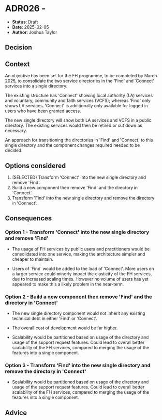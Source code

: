 # ADR026 - 

- **Status**: Draft
- **Date**: 2025-02-05
- **Author**: Joshua Taylor

## Decision

<!-- 
    In a few sentences, describe the decision taken. 
-->

## Context

An objective has been set for the FH programme, to be completed by March 2025,
to consolidate the two service directories in the 'Find' and 'Connect' services
into a single directory. 

The existing structure has 'Connect' showing local authority (LA) services and
voluntary, community and faith services (VCFS); whereas 'Find' only shows LA
services. 'Connect' is additionally only available for logged in users who have
been granted access.

The new single directory will show both LA services and VCFS in a public
directory. The existing services would then be retired or cut down as necessary. 

An approach for transitioning the directories in 'Find' and 'Connect' to this
single directory and the component changes required needed to be decided.

## Options considered

1. (SELECTED) Transform 'Connect' into the new single directory and remove
   'Find'.
2. Build a new component then remove 'Find' and the directory in 'Connect'.
3. Transform 'Find' into the new single directory and remove the directory in
   'Connect'.

## Consequences

<!-- 
    For each of the options above, describe positive and negative consequences
    of selecting that option. Create a new section for each option under a heading.

    Remember a law of architecture: There are no solutions, only trade-offs. Make
    sure to include any negative consequences of the selected option.

    e.g.

    ### Option 1 - XXX

    - Consequence 1
    - Consequence 2

    ### Option 2 - XXX

    etc.
-->

### Option 1 - Transform 'Connect' into the new single directory and remove 'Find'

- The usage of FH services by public users and practitioners would be
  consolidated into one service, making the architecture simpler and cheaper
  to maintain.

- Users of 'Find' would be added to the load of 'Connect'. More users on a
  larger service could minorly impact the elasticity of the FH services, due to
  increased scaling times. However no volume of users has yet appeared to make
  this a likely problem in the near-term.

### Option 2 - Build a new component then remove 'Find' and the directory in 'Connect'

- The new single directory component would not inherit any existing technical
  debt in either 'Find' or 'Connect'.

- The overall cost of development would be far higher.

- Scalability would be partitioned based on usage of the directory and usage of
  the support request features. Could lead to overall better scalability of the
  FH services, compared to merging the usage of the features into a single
  component.

### Option 3 - Transform 'Find' into the new single directory and remove the directory in 'Connect'

- Scalability would be partitioned based on usage of the directory and usage of
  the support request features. Could lead to overall better scalability of the
  FH services, compared to merging the usage of the features into a single
  component.


## Advice

<!--
    List of advice gathered to make this decision, including the names and role of 
    advisors and the date each piece of advice was gathered.

    Before submitting a decision, you are expected to gather advice from all team 
    members or stakeholders who will be affected by the decision.
-->